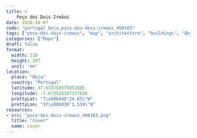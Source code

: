 ```yaml
---
title: > 
    Poço dos Dois Irmãos
date: 2018-10-07
code: "portugal_beja_poco-dos-dois-irmaos_490163"
tags: ["poco-dos-dois-irmaos", "map", "architecture", "buildings", "Beja", "Portugal"]
categories: ["Maps"]
draft: false
format:
  width: 210
  height: 297
  unit: 'mm'
location:
  place: "Beja"
  country: "Portugal"
  latitude: 37.633759575852885
  longitude: -7.673516167317816
  prettyLat: "7\u00b040'24.65\"W"
  prettyLon: "37\u00b038'1.534\"N"
resources:
- src: "poco-dos-dois-irmaos_490163.png"
  title: "Cover"
  name: cover
---
```

